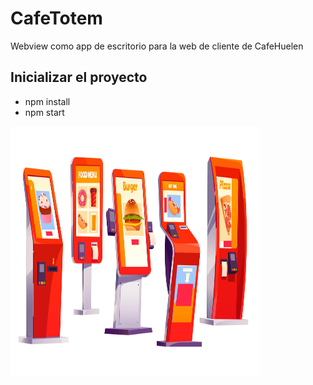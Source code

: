 # CafeTotem
Webview como app de escritorio para la web de cliente de CafeHuelen

## Inicializar el proyecto
- npm install
- npm start

<div>
    <!-- <img height="400px" width="400px" src="Documentos/ImgTotem.png"></img> -->
    <img height="400px" width="400px" src="Documentos/totems.jpg"></img>
</div>
